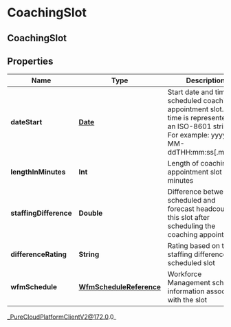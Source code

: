 # CoachingSlot

## CoachingSlot

## Properties

|Name | Type | Description | Notes|
|------------ | ------------- | ------------- | -------------|
| **dateStart** | [**Date**](Date) | Start date and time of scheduled coaching appointment slot. Date time is represented as an ISO-8601 string. For example: yyyy-MM-ddTHH:mm:ss[.mmm]Z | [optional] |
| **lengthInMinutes** | **Int** | Length of coaching appointment slot in minutes | [optional] |
| **staffingDifference** | **Double** | Difference between scheduled and forecast headcount for this slot after scheduling the coaching appointment | [optional] |
| **differenceRating** | **String** | Rating based on the staffing difference for scheduled slot | [optional] |
| **wfmSchedule** | [**WfmScheduleReference**](WfmScheduleReference) | Workforce Management schedule information associated with the slot | [optional] |



_PureCloudPlatformClientV2@172.0.0_
